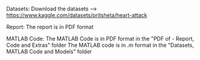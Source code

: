 Datasets:
Download the datasets --> https://www.kaggle.com/datasets/pritsheta/heart-attack

Report:
The report is in PDF format

MATLAB Code:
The MATLAB Code is in PDF format in the "PDF of - Report, Code and Extras" folder
The MATLAB code is in .m format in the "Datasets, MATLAB Code and Models" folder
